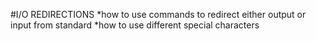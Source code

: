 #I/O REDIRECTIONS
    *how to use commands to redirect either output or input from standard 
    *how to use different special characters 
